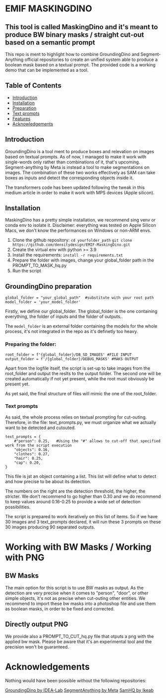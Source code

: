 # EMIF MASKINGDINO
## This tool is called MaskingDino and it's meant to produce BW binary masks / straight cut-out based on a semantic prompt

This repo is ment to highlight how to combine GroundingDino and Segment-Anything official repositories to create an unified system able to produce a boolean mask based on a textual prompt. The provided code is a working demo that can be implemented as a tool.

## Table of Contents

- [Introduction](#introduction)
- [Installation](#installation)
- [Preparation](#GroundingDino-preparation)
- [Text prompts](#Text-prompts)
- [Features](#working-with-bw-masks--working-with-png)
- [Acknowledgements](#acknowledgements)

## Introduction

GroundingDino is a tool ment to produce boxes and relevation on images based on textual prompts. As of now, I managed to make it work with single-words only rather than combinations of it, that's upcoming. Segment-anything by Meta is instead a tool to make segmentations on images. The combination of these two works effectively as SAM can take boxes as inputs and detect the corresponding objects inside it.

The transformers code has been updated following the tweak in this medium article in order to make it work with MPS devices (Apple silicon).

## Installation

MaskingDino has a pretty simple installation, we recommend sing venv or conda env to isolate it.
Disclaimer: everything was tested on Apple Silicon Macs, we don't know the performances on Windows or non-ARM envs.

1. Clone the github repository:
``` cd yourfolder_path ```
``` git clone https://github.com/densitydesign/EMIF-MaskingDino.git ```
2. Create the virtual env with python >= 3.9
3. Install the requirements:
``` install -r requirements.txt ```
4. Prepare the folder with images, change your global_folder path in the PROMPT_TO_MASK_hq.py
5. Run the script

## GroundingDino preparation

```
global_folder = "your_global_path"  #substitute with your root path
model_folder = 'your_model_folder'
```

Firstly, we define our global_folder. The global_folder is the one containing everything, the folder of inputs and the folder of outputs..

The `model_folder` is an external folder containing the models for the whole process, it's not integrated in the repo as it's definetly too heavy.

### Preparing the folder:

```
root_folder = f'{global_folder}/DB_SD_IMAGES' #FILE INPUT
output_folder = f'/{global_folder}/DEBUG_MASKS' #MAKS OUTPUT
``` 

Apart from the logfile itself, the script is set-up to take images from the root_folder and output the reslts to the output folder. The second one will be created automatically if not yet present, while the root must obviously be present yet.

As yet said, the final structure of files will mimic the one of the root_folder.

### Text prompts

As said, the whole process relies on textual prompting for cut-outing.
Therefore, in the file: text_prompts.py, we must organize what we actually want to be detected and cutouted.

```
text_prompts = {
    #"person": 0.25,   #Using the "#" allows to cut-off that specified work from the script execution
    "objects": 0.16,
    "clothes": 0.27,
    "hair": 0.25,
    "cap": 0.20,
}
```

This file is jst an object containing a list. This list will define what to detect and how precise to be about its detection.

The numbers on the right are the detection threshold, the higher, the stricter. We don't recommend to go higher than 0.30 and we do recommend to keep values around 0.16-0.25 to provide a wide set of detection possibilities.

The script is prepared to work iteratively on this list of items. So if we have 30 images and 3 text_prompts declared, it will run these 3 prompts on these 30 images producing 90 separated outputs.

# Working with BW Masks / Working with PNG

## BW Masks

The main option for this script is to use BW masks as output. As the detection are very precise when it comes to "person", "door", or other simple objects, it's not as precise when cut-outing other entities. We recommend to import these bw masks into a photoshop file and use them as boolean masks, in order to be fixed and corrected.

## Directly output PNG

We provide also a PROMPT_TO_CUT_hq.py file that otputs a png with the applied bw mask. Please be aware that it's an experimental tool and the precision won't be guaranteed.

# Acknowledgements

Nothing would have been possible without the following repositories:

[GroundingDino by IDEA-Lab](https://github.com/IDEA-Research/GroundingDINO)
[SegmentAnything by Meta](https://github.com/IDEA-Research/Grounding-DINO-1.5-API)
[SamHQ by Ikeab](https://github.com/SysCV/sam-hq)